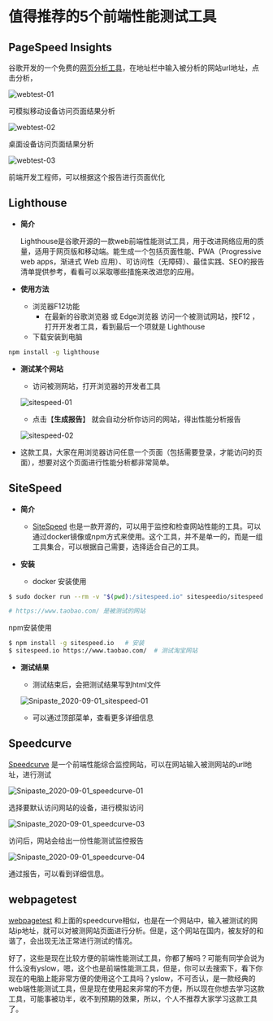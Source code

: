 # 	值得推荐的5个前端性能测试工具

## PageSpeed Insights

谷歌开发的一个免费的<a href='https://developers.google.cn/speed/pagespeed/insights/'>网页分析工具</a>，在地址栏中输入被分析的网站url地址，点击分析，

![webtest-01](image/webtest-01.png)

可模拟移动设备访问页面结果分析

![webtest-02](image/webtest-02.png)

桌面设备访问页面结果分析

![webtest-03](image/webtest-03.png)

前端开发工程师，可以根据这个报告进行页面优化



## Lighthouse

+ **简介**

  Lighthouse是谷歌开源的一款web前端性能测试工具，用于改进网络应用的质量，适用于网页版和移动端。能生成一个包括页面性能、PWA（Progressive web apps，渐进式 Web 应用）、可访问性（无障碍）、最佳实践、SEO的报告清单提供参考，看看可以采取哪些措施来改进您的应用。

+ **使用方法**

  + 浏览器F12功能
    + 在最新的谷歌浏览器 或 Edge浏览器 访问一个被测试网站，按F12 ，打开开发者工具，看到最后一个项就是 Lighthouse
  + 下载安装到电脑


```sh
npm install -g lighthouse
```

+ **测试某个网站**

  + 访问被测网站，打开浏览器的开发者工具

  ![sitespeed-01](image/sitespeed-01.png)

  + 点击【**生成报告**】 就会自动分析你访问的网站，得出性能分析报告

  ![sitespeed-02](image/sitespeed-02.png)

+ 这款工具，大家在用浏览器访问任意一个页面（包括需要登录，才能访问的页面），想要对这个页面进行性能分析都非常简单。

  

## SiteSpeed

+ **简介**

  + <a href='https://www.sitespeed.io/'>SiteSpeed</a> 也是一款开源的，可以用于监控和检查网站性能的工具。可以通过docker镜像或npm方式来使用。这个工具，并不是单一的，而是一组工具集合，可以根据自己需要，选择适合自己的工具。

    

+ **安装**

  + docker 安装使用


```sh
$ sudo docker run --rm -v "$(pwd):/sitespeed.io" sitespeedio/sitespeed.io:14.4.0 https://www.taobao.com/

# https://www.taobao.com/ 是被测试的网站
```

npm安装使用

```sh
$ npm install -g sitespeed.io	# 安装
$ sitespeed.io https://www.taobao.com/  # 测试淘宝网站
```



+ **测试结果**

  + 测试结束后，会把测试结果写到html文件

  ![Snipaste_2020-09-01_sitespeed-01](image/Snipaste_2020-09-01_sitespeed-01.png)

  + 可以通过顶部菜单，查看更多详细信息

  

## Speedcurve

<a href='https://speedcurve.com/'>Speedcurve</a> 是一个前端性能综合监控网站，可以在网站输入被测网站的url地址，进行测试

![Snipaste_2020-09-01_speedcurve-01](image/Snipaste_2020-09-01_speedcurve-01.png)

选择要默认访问网站的设备，进行模拟访问

![Snipaste_2020-09-01_speedcurve-03](image/Snipaste_2020-09-01_speedcurve-03.png)

访问后，网站会给出一份性能测试监控报告

![Snipaste_2020-09-01_speedcurve-04](image/Snipaste_2020-09-01_speedcurve-04.png)

通过报告，可以看到详细信息。



## webpagetest

<a href='https://www.webpagetest.org/'>webpagetest</a> 和上面的speedcurve相似，也是在一个网站中，输入被测试的网站ip地址，就可以对被测网站页面进行分析。但是，这个网站在国内，被友好的和谐了，会出现无法正常进行测试的情况。



好了，这些是现在比较方便的前端性能测试工具，你都了解吗？可能有同学会说为什么没有yslow，嗯，这个也是前端性能测工具，但是，你可以去搜索下，看下你现在的电脑上能非常方便的使用这个工具吗？yslow，不可否认，是一款经典的web端性能测试工具，但是现在使用起来非常的不方便，所以现在你想去学习这款工具，可能事被功半，收不到预期的效果，所以，个人不推荐大家学习这款工具了。

